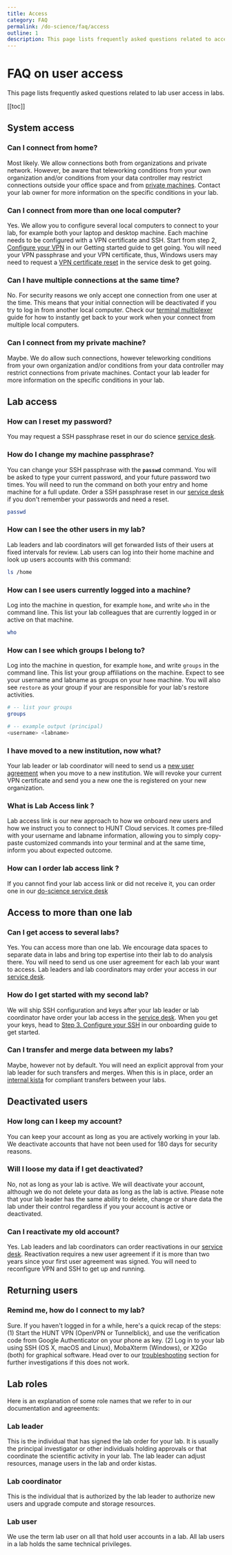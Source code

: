 ```yaml
---
title: Access
category: FAQ
permalink: /do-science/faq/access
outline: 1
description: This page lists frequently asked questions related to access for lab users.
---
```


# FAQ on user access

This page lists frequently asked questions related to lab user access in labs.

[[toc]]



## System access

### Can I connect from home?

Most likely. We allow connections both from organizations and private network. However, be aware that teleworking conditions from your own organization and/or conditions from your data controller may restrict connections outside your office space and from [private machines](#can-i-connect-from-my-private-machine). Contact your lab owner for more information on the specific conditions in your lab.

### Can I connect from more than one local computer?

Yes. We allow you to configure several local computers to connect to your lab, for example both your laptop and desktop machine. Each machine needs to be configured with a VPN certificate and SSH. Start from step 2, [Configure your VPN](/do-science/lab-access/configure-vpn/) in our Getting started guide to get going. You will need your VPN passphrase and your VPN certificate, thus, Windows users may need to request a [VPN certificate reset](/do-science/service-desk/#vpn-certificate-reset) in the service desk to get going.

### Can I have multiple connections at the same time?

No. For security reasons we only accept one connection from one user at the time. This means that your initial connection will be deactivated if you try to log in from another local computer. Check our [terminal multiplexer](/do-science/tools/technical/terminal-multiplexers/) guide for how to instantly get back to your work when your connect from multiple local computers.

### Can I connect from my private machine?

Maybe. We do allow such connections, however teleworking conditions from your own organization and/or conditions from your data controller may restrict connections from private machines. Contact your lab leader for more information on the specific conditions in your lab.







## Lab access

### How can I reset my password? 

You may request a SSH passphrase reset in our do science [service desk](/do-science/service-desk/#ssh-passphrase-reset).

### How do I change my machine passphrase?

You can change your SSH passphrase with the **`passwd`** command. You will be asked to type your current password, and your future password two times. You will need to run the command on both your entry and home machine for a full update. Order a SSH passphrase reset in our [service desk](/do-science/service-desk/#ssh-passphrase-reset) if you don't remember your passwords and need a reset.

```bash
passwd
```

### How can I see the other users in my lab?

Lab leaders and lab coordinators will get forwarded lists of their users at fixed intervals for review. Lab users can log into their home machine and look up users accounts with this command:

```bash
ls /home
```

### How can I see users currently logged into a machine?

Log into the machine in question, for example `home`, and write `who` in the command line. This list your lab colleagues that are currently logged in or active on that machine.

```bash
who
```

### How can I see which groups I belong to? 

Log into the machine in question, for example `home`, and write `groups` in the command line. This list your group affiliations on the machine. Expect to see your username and labname as groups on your `home` machine. You will also see `restore` as your group if your are responsible for your lab's restore activities.

```bash 
# -- list your groups
groups

# -- example output (principal)
<username> <labname>
```


### I have moved to a new institution, now what? 

Your lab leader or lab coordinator will need to send us a [new user agreement](/administer-science/service-desk/lab-orders/#add-a-new-lab-user) when you move to a new institution. We will revoke your current VPN certificate and send you a new one the is registered on your new organization.


### What is Lab Access link ? 

Lab access link is our new approach to how we onboard new users and how we instruct you to connect to HUNT Cloud services.
It comes pre-filled with your username and labname information, allowing you to simply copy-paste customized commands into your terminal and at the same time, inform you about expected outcome.


### How can I order lab access link ?

If you cannot find your lab access link or did not receive it, you can order one in our [do-science service desk](/do-science/service-desk/#request-lab-access-reissue)


## Access to more than one lab

### Can I get access to several labs?

Yes. You can access more than one lab. We encourage data spaces to separate data in labs and bring top expertise into their lab to do analysis there. You will need to send us one user agreement for each lab your want to access. Lab leaders and lab coordinators may order your access in our [service desk](/administer-science/service-desk/lab-orders/#add-a-new-lab-user).

### How do I get started with my second lab?

We will ship SSH configuration and keys after your lab leader or lab coordinator have order your lab access in the [service desk](/administer-science/service-desk/lab-orders/#add-a-new-lab-user). When you get your keys, head to [Step 3. Configure your SSH](/do-science/lab-access/configure-ssh/) in our onboarding guide to get started.

### Can I transfer and merge data between my labs?

Maybe, however not by default. You will need an explicit approval from your lab leader for such transfers and merges. When this is in place, order an [internal kista](/administer-science/service-desk/lab-orders/#internal-kista) for compliant transfers between your labs.












## Deactivated users

### How long can I keep my account?

You can keep your account as long as you are actively working in your lab. We deactivate accounts that have not been used for 180 days for security reasons.

### Will I loose my data if I get deactivated? 

No, not as long as your lab is active. We will deactivate your account, although we do not delete your data as long as the lab is active. Please note that your lab leader has the same ability to delete, change or share data the lab under their control regardless if you your account is active or deactivated. 

### Can I reactivate my old account?

Yes. Lab leaders and lab coordinators can order reactivations in our [service desk](/administer-science/service-desk/lab-orders/#reactivate-lab-user). Reactivation requires a new user agreement if it is more than two years since your first user agreement was signed. You will need to reconfigure VPN and SSH to get up and running.



## Returning users

### Remind me, how do I connect to my lab?

Sure. If you haven't logged in for a while, here's a quick recap of the steps: (1) Start the HUNT VPN (OpenVPN or Tunnelblick), and use the verification code from Google Authenticator on your phone as key. (2) Log in to your lab using SSH (OS X, macOS and Linux), MobaXterm (Windows), or X2Go (both) for graphical software. Head over to our [troubleshooting](/do-science/troubleshooting/connection) section for further investigations if this does not work.




## Lab roles

Here is an explanation of some role names that we refer to in our documentation and agreements:

###  Lab leader

This is the individual that has signed the lab order for your lab. It is usually the principal investigator or other individuals holding approvals or that coordinate the scientific activity in your lab. The lab leader can adjust resources, manage users in the lab and order kistas.

### Lab coordinator

This is the individual that is authorized by the lab leader to authorize new users and upgrade compute and storage resources.

### Lab user

We use the term lab user on all that hold user accounts in a lab. All lab users in a lab holds the same technical privileges.


